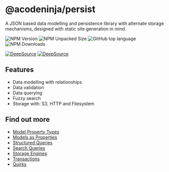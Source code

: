 # @acodeninja/persist

A JSON based data modelling and persistence library with alternate storage mechanisms, designed with static site generation in mind.

![NPM Version](https://img.shields.io/npm/v/%40acodeninja%2Fpersist)
![NPM Unpacked Size](https://img.shields.io/npm/unpacked-size/%40acodeninja%2Fpersist)
![GitHub top language](https://img.shields.io/github/languages/top/acodeninja/persist)
![NPM Downloads](https://img.shields.io/npm/dw/%40acodeninja%2Fpersist)

[![DeepSource](https://app.deepsource.com/gh/acodeninja/persist.svg/?label=active+issues&show_trend=true&token=Vd8_PJuRwwoq4_uBJ0_ymc06)](https://app.deepsource.com/gh/acodeninja/persist/)
[![DeepSource](https://app.deepsource.com/gh/acodeninja/persist.svg/?label=code+coverage&show_trend=true&token=Vd8_PJuRwwoq4_uBJ0_ymc06)](https://app.deepsource.com/gh/acodeninja/persist/)

## Features

- Data modelling with relationships
- Data validation
- Data querying
- Fuzzy search
- Storage with: S3, HTTP and Filesystem

## Find out more

- [Model Property Types](./docs/model-property-types.md)
- [Models as Properties](./docs/models-as-properties.md)
- [Structured Queries](./docs/structured-queries.md)
- [Search Queries](./docs/search-queries.md)
- [Storage Engines](./docs/storage-engines.md)
- [Transactions](./docs/transactions.md)
- [Quirks](./docs/code-quirks.md)
